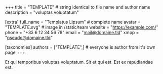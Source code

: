 +++
title = "TEMPLATE" # string identical to file name and author name
description = "voluptas voluptatum"

[extra]
full_name = "Templatus Lipsum" # complete name
avatar = "TEMPLATE.svg" # image in /static/team
website = "https://example.com/"
phone = "+33 6 12 34 56 78"
email = "mail@domaine.tld"
xmpp = "pseudo@domaine.tld"

[taxonomies]
authors = ["TEMPLATE",] # everyone is author from it's own page
+++

Et qui temporibus voluptas voluptatum. Sit et qui est. Est ex repudiandae est.